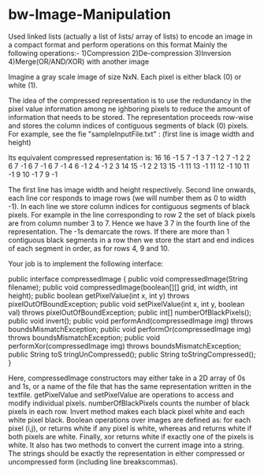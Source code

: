 # bw-Image-Manipulation
Used linked lists  (actually a list of lists/ array of lists) to encode an image in a compact format and perform operations on this format
Mainly the following operations:-
  1)Compression
  2)De-compression
  3)Inversion
  4)Merge(OR/AND/XOR) with another image
  
Imagine a gray
scale image of size NxN. Each pixel is either black (0) or white (1). 

The idea of the compressed representation is to use  the  redundancy  in  the  pixel  value  information  among  ne
ighboring  pixels  to  reduce  the  amount  of  information that  needs  to  be  stored.  The  representation  proceeds  row-wise  and  stores  the  column  indices  of  contiguous 
segments of black (0) pixels. For
example, see the fie "sampleInputFile.txt" :
(first line is image width and height)

Its equivalent compressed representation is:
16 16
-1
5 7 -1
3 7 -1
2 7 -1
2 2 6 7 -1
6 7 -1
6 7 -1
4 6 -1
2 4 -1
2 3 14 15 -1
2 2 13 15 -1
11 13 -1
11 12 -1
10 11 -1
9 10 -1
7 9 -1

The  first  line  has  image  width  and  height  respectively.  Second  line  onwards,  each  line  cor
responds  to  image  rows 
(we will number them as 0 to width
-1). 
In each line we store column indices for contiguous segments of black pixels. 
For  example  in  the  line  corresponding  to  row  2  the  set  of  black  pixels  are  from  column  number  3  to  7.  Hence  we 
have 
3 7 in the fourth line of the  representation. The 
-1s demarcate  the rows. If there  are more  than 1 contiguous 
black segments in a row then we store the start and end indices of each segment in order, as for rows 4, 9 and 10. 

Your job is to implement the following interface:

public interface compressedImage {
public void compressedImage(String filename);
public void compressedImage(boolean[][] grid, int width,
int height);
public boolean getPixelValue(int x, int y) throws pixelOutOfBoundException;
public void setPixelValue(int x, int y, boolean val) throws pixelOutOfBoundException;
public int[] numberOfBlackPixels();
public void invert();
public void performAnd(compressedImage img) throws boundsMismatchException;
public void performOr(compressedImage img) throws boundsMismatchException;
public void performXor(compressedImage img) throws boundsMismatchException;
public String toS
tringUnCompressed();
public String toStringCompressed();
}

Here,  compressedImage  constructors may either take  in a 2D array of 0s and 1s, or a name of the file that has the 
same  representation  written  in  the  textfile.  getPixelValue  and  setPixelValue  are  operations  to  access  and  modify 
individual  pixels.  numberOfBlackPixels  counts  the  number  of  black  pixels  in  each  row.  Invert  method  makes  each 
black  pixel white  and  each  white  pixel  black.  Boolean  operations over  images  are  defined  as: 
for  each  pixel  (i,j),
or 
returns  white  if  any  pixel  is  white,  whereas  and  returns  white  if  both  pixels  are  white.  Finally,  xor  returns  white  if exactly  one  of  the  pixels  is  white.  It  also  has  two  methods  to  convert  the  current  image  into  a  string.  The  strings should be exactly the representation in either compressed or uncompressed form (including line breakscommas).  
